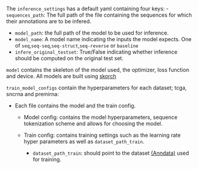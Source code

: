 The `inference_settings` has a default yaml containing four keys:
  -`sequences_path`: The full path of the file containing the sequences for which their annotations are to be infered.
  - `model_path`: the full path of the model to be used for inference.
  - `model_name`: A model name indicating the inputs the model expects. One of `seq`,`seq-seq`,`seq-struct`,`seq-reverse` or `baseline`
  - `infere_original_testset`: True/False indicating whether inference should be computed on the original test set. 

`model` contains the skeleton of the model used, the optimizer, loss function and device. All models are built using [skorch](https://skorch.readthedocs.io/en/latest/?badge=latest)

`train_model_configs` contain the hyperparameters for each dataset; tcga, sncrna and premirna:

  - Each file contains the model and the train config.
    
    - Model config: contains the model hyperparameters, sequence tokenization scheme and allows for choosing the model. 
    
    - Train config: contains training settings such as the learning rate hyper parameters as well as `dataset_path_train`.
      - `dataset_path_train`: should point to the dataset [(Anndata)](https://anndata.readthedocs.io/en/latest/) used for training.
      
